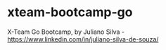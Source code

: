 # xteam-bootcamp-go

X-Team Go Bootcamp, by Juliano Silva - https://www.linkedin.com/in/juliano-silva-de-souza/